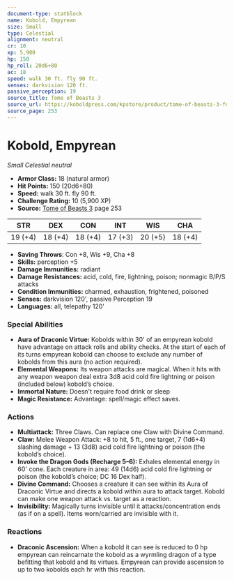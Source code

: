 ```yaml
---
document-type: statblock
name: Kobold, Empyrean
size: Small
type: Celestial
alignment: neutral
cr: 10
xp: 5,900
hp: 150
hp_roll: 20d6+80
ac: 18
speed: walk 30 ft. fly 90 ft.
senses: darkvision 120 ft. 
passive_perception: 19
source_title: Tome of Beasts 3
source_url: https://koboldpress.com/kpstore/product/tome-of-beasts-3-for-5th-edition/
source_page: 253
---
```


# Kobold, Empyrean

*Small* *Celestial* *neutral*

- **Armor Class:** 18 (natural armor)
- **Hit Points:** 150 (20d6+80)
- **Speed:** walk 30 ft. fly 90 ft.
- **Challenge Rating:** 10 (5,900 XP)
- **Source:** [Tome of Beasts 3](https://koboldpress.com/kpstore/product/tome-of-beasts-3-for-5th-edition/) page 253

| STR | DEX | CON | INT | WIS | CHA |
| --- | --- | --- | --- | --- | --- |
| 19 (+4) | 18 (+4) | 18 (+4) | 17 (+3) | 20 (+5) | 18 (+4) |

- **Saving Throws**: Con +8, Wis +9, Cha +8
- **Skills:** perception +5
- **Damage Immunities:** radiant
- **Damage Resistances:** acid, cold, fire, lightning, poison; nonmagic B/P/S attacks
- **Condition Immunities:** charmed, exhaustion, frightened, poisoned
- **Senses:** darkvision 120', passive Perception 19
- **Languages:** all, telepathy 120'

### Special Abilities

- **Aura of Draconic Virtue:** Kobolds within 30' of an empyrean kobold have advantage on attack rolls and ability checks. At the start of each of its turns empyrean kobold can choose to exclude any number of kobolds from this aura (no action required).
- **Elemental Weapons:** Its weapon attacks are magical. When it hits with any weapon weapon deal extra 3d8 acid cold fire lightning or poison (included below) kobold’s choice.
- **Immortal Nature:** Doesn't require food drink or sleep
- **Magic Resistance:** Advantage: spell/magic effect saves.

### Actions

- **Multiattack:** Three Claws. Can replace one Claw with Divine Command.
- **Claw:** Melee Weapon Attack: +8 to hit, 5 ft., one target, 7 (1d6+4) slashing damage + 13 (3d8) acid cold fire lightning or poison (the kobold’s choice).
- **Invoke the Dragon Gods (Recharge 5–6):** Exhales elemental energy in 60' cone. Each creature in area: 49 (14d6) acid cold fire lightning or poison (the kobold’s choice; DC 16 Dex half).
- **Divine Command:** Chooses a creature it can see within its Aura of Draconic Virtue and directs a kobold within aura to attack target. Kobold can make one weapon attack vs. target as a reaction.
- **Invisibility:** Magically turns invisible until it attacks/concentration ends (as if on a spell). Items worn/carried are invisible with it.

### Reactions

- **Draconic Ascension:** When a kobold it can see is reduced to 0 hp empyrean can reincarnate the kobold as a wyrmling dragon of a type befitting that kobold and its virtues. Empyrean can provide ascension to up to two kobolds each hr with this reaction.
